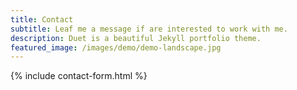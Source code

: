 ```yaml
---
title: Contact
subtitle: Leaf me a message if are interested to work with me.
description: Duet is a beautiful Jekyll portfolio theme.
featured_image: /images/demo/demo-landscape.jpg
---
```


{% include contact-form.html %}
